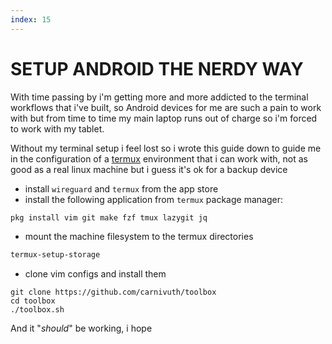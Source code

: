 ```yaml
---
index: 15
---
```

# SETUP ANDROID THE NERDY WAY

With time passing by i'm getting more and more addicted to the terminal workflows that i've built, so Android devices for me are such a pain to work with but from time to time my main laptop runs out of charge so i'm forced to work with my tablet.

 Without my terminal setup i feel lost so i wrote this guide down to guide me in the configuration of a [termux](https://termux.dev/en/) environment that i can work with, not as good as a real linux machine but i guess it's ok for a backup device

- install `wireguard` and `termux` from the app store
- install the following application from `termux` package manager: 

```bash
pkg install vim git make fzf tmux lazygit jq
```

- mount the machine filesystem to the termux directories

```bash
termux-setup-storage
```

- clone vim configs and install them

```bin
git clone https://github.com/carnivuth/toolbox
cd toolbox
./toolbox.sh
```

And it "*should*" be working, i hope